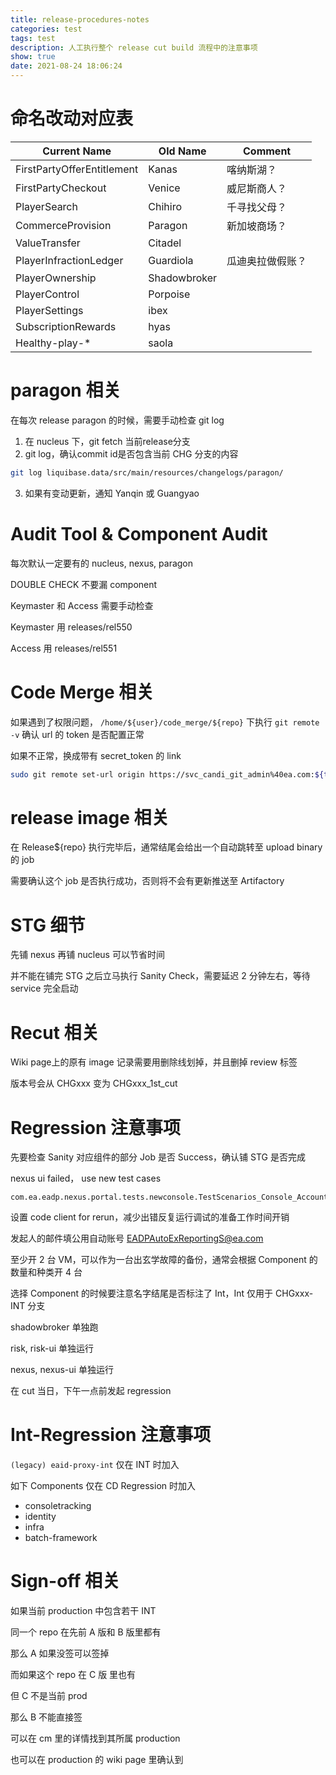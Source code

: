 ```yaml
---
title: release-procedures-notes
categories: test
tags: test
description: 人工执行整个 release cut build 流程中的注意事项
show: true
date: 2021-08-24 18:06:24
---
```

# 命名改动对应表

| Current Name               | Old Name     | Comment |
| -------------------------- | ------------ | ------- |
| FirstPartyOfferEntitlement | Kanas        | 喀纳斯湖？|
| FirstPartyCheckout         | Venice       | 威尼斯商人？ |
| PlayerSearch               | Chihiro      | 千寻找父母？ |
| CommerceProvision          | Paragon      | 新加坡商场？ |
| ValueTransfer              | Citadel      | |
| PlayerInfractionLedger     | Guardiola    | 瓜迪奥拉做假账？ |
| PlayerOwnership            | Shadowbroker | |
| PlayerControl              | Porpoise     | |
| PlayerSettings             | ibex         | |
| SubscriptionRewards        | hyas         | |
| Healthy-play-*             | saola        | |



# paragon 相关

在每次 release paragon 的时候，需要手动检查 git log

1. 在 nucleus 下，git fetch 当前release分支
2. git log，确认commit id是否包含当前 CHG 分支的内容
```bash
git log liquibase.data/src/main/resources/changelogs/paragon/
```
3. 如果有变动更新，通知 Yanqin 或 Guangyao

# Audit Tool & Component Audit

每次默认一定要有的 nucleus, nexus, paragon

DOUBLE CHECK 不要漏 component

Keymaster 和 Access 需要手动检查 

Keymaster 用 releases/rel550

Access 用 releases/rel551


# Code Merge 相关

如果遇到了权限问题， `/home/${user}/code_merge/${repo}` 下执行 `git remote -v` 确认 url 的 token 是否配置正常

如果不正常，换成带有 secret_token 的 link

```bash
sudo git remote set-url origin https://svc_candi_git_admin%40ea.com:${token}@gitlab.ea.com/eci/${repo}.git
```


# release image 相关

在 Release${repo} 执行完毕后，通常结尾会给出一个自动跳转至 upload binary 的 job

需要确认这个 job 是否执行成功，否则将不会有更新推送至 Artifactory

# STG 细节

先铺 nexus 再铺 nucleus 可以节省时间

并不能在铺完 STG 之后立马执行 Sanity Check，需要延迟 2 分钟左右，等待 service 完全启动

# Recut 相关

Wiki page上的原有 image 记录需要用删除线划掉，并且删掉 review 标签

版本号会从 CHGxxx 变为 CHGxxx_1st_cut

# Regression 注意事项

先要检查 Sanity 对应组件的部分 Job 是否 Success，确认铺 STG 是否完成

nexus ui failed， use new test cases

```
com.ea.eadp.nexus.portal.tests.newconsole.TestScenarios_Console_AccountSelfRecovery#testDisabledAccountRecovery_trustworthy_NewEmail
```

设置 code client for rerun，减少出错反复运行调试的准备工作时间开销

发起人的邮件填公用自动账号 EADPAutoExReportingS@ea.com

至少开 2 台 VM，可以作为一台出玄学故障的备份，通常会根据 Component 的数量和种类开 4 台

选择 Component 的时候要注意名字结尾是否标注了 Int，Int 仅用于 CHGxxx-INT 分支

shadowbroker 单独跑

risk, risk-ui 单独运行

nexus, nexus-ui 单独运行

在 cut 当日，下午一点前发起 regression

# Int-Regression 注意事项

`(legacy) eaid-proxy-int` 仅在 INT 时加入

如下 Components 仅在 CD Regression 时加入
 - consoletracking
 - identity
 - infra
 - batch-framework

# Sign-off 相关

如果当前 production 中包含若干 INT

同一个 repo 在先前 A 版和 B 版里都有

那么 A 如果没签可以签掉

而如果这个 repo 在 C 版 里也有

但 C 不是当前 prod

那么 B 不能直接签

可以在 cm 里的详情找到其所属 production

也可以在 production 的 wiki page 里确认到
